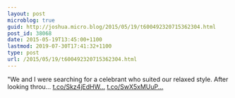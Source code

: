 ```yaml
---
layout: post
microblog: true
guid: http://joshua.micro.blog/2015/05/19/t600492320715362304.html
post_id: 38068
date: 2015-05-19T13:45:00+1100
lastmod: 2019-07-30T17:41:32+1100
type: post
url: /2015/05/19/t600492320715362304.html
---
```

"We and I were searching for a celebrant who suited our relaxed style. After looking throu… [t.co/Skz4jEdHW...](http://t.co/Skz4jEdHWX) [t.co/SwX5xMUuP...](http://t.co/SwX5xMUuPu)
